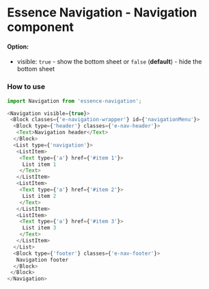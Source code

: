 # Essence Navigation - Navigation component

#### Option:
- visible: `true` - show the bottom sheet or `false` (**default**) - hide the bottom sheet

### How to use
```js
import Navigation from 'essence-navigation';

<Navigation visible={true}>
 <Block classes={'e-navigation-wrapper'} id={'navigationMenu'}>
  <Block type={'header'} classes={'e-nav-header'}>
   <Text>Navigation header</Text>
  </Block>
  <List type={'navigation'}>
   <ListItem>
    <Text type={'a'} href={'#item 1'}>
     List item 1
    </Text>
   </ListItem>
   <ListItem>
    <Text type={'a'} href={'#item 2'}>
     List item 2
    </Text>
   </ListItem>
   <ListItem>
    <Text type={'a'} href={'#item 3'}>
     List item 3
    </Text>
   </ListItem>
  </List>
  <Block type={'footer'} classes={'e-nav-footer'}>
   Navigation footer
  </Block>
 </Block>
</Navigation>
```